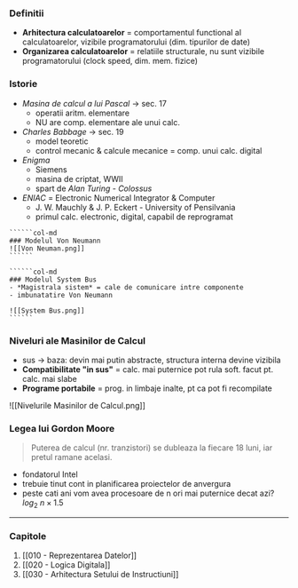 ### Definitii
- **Arhitectura calculatoarelor** = comportamentul functional al calculatoarelor, vizibile programatorului
  (dim. tipurilor de date)
- **Organizarea calculatoarelor** = relatiile structurale, nu sunt vizibile programatorului
  (clock speed, dim. mem. fizice)

### Istorie
- *Masina de calcul a lui Pascal*   ->  sec. 17
	- operatii aritm. elementare
	- NU are comp. elementare ale unui calc.
- *Charles Babbage*  ->  sec. 19
	- model teoretic
	- control mecanic & calcule mecanice = comp. unui calc. digital
- *Enigma*
	- Siemens
	- masina de criptat, WWII
	- spart de *Alan Turing - Colossus*
- *ENIAC* = Electronic Numerical Integrator & Computer
	- J. W. Mauchly & J. P. Eckert - University of Pensilvania
	- primul calc. electronic, digital, capabil de reprogramat

```````col
``````col-md
### Modelul Von Neumann
![[Von Neuman.png]]
``````

``````col-md
### Modelul System Bus
- *Magistrala sistem* = cale de comunicare intre componente
- imbunatatire Von Neumann

![[System Bus.png]]
``````
```````

### Niveluri ale Masinilor de Calcul
- sus -> baza: devin mai putin abstracte, structura interna devine vizibila
- **Compatibilitate "in sus"** = calc. mai puternice pot rula soft. facut pt. calc. mai slabe
- **Programe portabile** = prog. in limbaje inalte, pt ca pot fi recompilate

![[Nivelurile Masinilor de Calcul.png]]

### Legea lui Gordon Moore
> Puterea de calcul (nr. tranzistori) se dubleaza la fiecare 18 luni, iar pretul ramane acelasi.
- fondatorul Intel
- trebuie tinut cont in planificarea proiectelor de anvergura
- peste cati ani vom avea procesoare de n ori mai puternice decat azi? $log_2 \ n \times 1.5$

---

### Capitole
1. [[010 - Reprezentarea Datelor]]
2. [[020 - Logica Digitala]]
3. [[030 - Arhitectura Setului de Instructiuni]]
